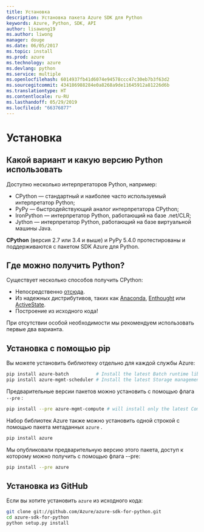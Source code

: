 ```yaml
---
title: Установка
description: Установка пакета Azure SDK для Python
keywords: Azure, Python, SDK, API
author: lisawong19
ms.author: liwong
manager: douge
ms.date: 06/05/2017
ms.topic: install
ms.prod: azure
ms.technology: azure
ms.devlang: python
ms.service: multiple
ms.openlocfilehash: 6014937fb41d6074e94578ccc47c30eb7b3f63d2
ms.sourcegitcommit: 434186988284e0a8268a9de11645912a81226d6b
ms.translationtype: HT
ms.contentlocale: ru-RU
ms.lasthandoff: 05/29/2019
ms.locfileid: "66376877"
---
```

# <a name="installation"></a>Установка

## <a name="which-python-and-which-version-to-use"></a>Какой вариант и какую версию Python использовать

Доступно несколько интерпретаторов Python, например:

* CPython — стандартный и наиболее часто используемый интерпретатор Python;
* PyPy — быстродействующий аналог интерпретатора CPython;
* IronPython — интерпретатор Python, работающий на базе .net/CLR;
* Jython — интерпретатор Python, работающий на базе виртуальной машины Java.

**CPython** (версия 2.7 или 3.4 и выше) и PyPy 5.4.0 протестированы и поддерживаются с пакетом SDK Azure для Python.

## <a name="where-to-get-python"></a>Где можно получить Python?

Существует несколько способов получить CPython:

* Непосредственно [отсюда](https://www.python.org/).
* Из надежных дистрибутивов, таких как [Anaconda](https://www.anaconda.com/), [Enthought](https://www.enthought.com/) или [ActiveState](https://www.activestate.com/).
* Построение из исходного кода!

При отсутствии особой необходимости мы рекомендуем использовать первые два варианта.

## <a name="installation-with-pip"></a>Установка с помощью pip

Вы можете установить библиотеку отдельно для каждой службы Azure:

```bash
pip install azure-batch          # Install the latest Batch runtime library
pip install azure-mgmt-scheduler # Install the latest Storage management library
```

Предварительные версии пакетов можно установить с помощью флага `--pre` :

```bash
pip install --pre azure-mgmt-compute # will install only the latest Compute Management library
```

Набор библиотек Azure также можно установить одной строкой с помощью пакета метаданных `azure` .

```bash
pip install azure
```

Мы опубликовали предварительную версию этого пакета, доступ к которому можно получить с помощью флага --pre:

```bash
pip install --pre azure
```

## <a name="install-from-github"></a>Установка из GitHub

Если вы хотите установить `azure` из исходного кода:

```bash
git clone git://github.com/Azure/azure-sdk-for-python.git
cd azure-sdk-for-python
python setup.py install
```
